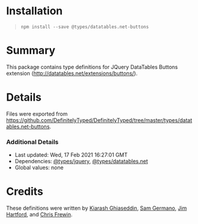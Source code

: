 # Installation
> `npm install --save @types/datatables.net-buttons`

# Summary
This package contains type definitions for JQuery DataTables Buttons extension (http://datatables.net/extensions/buttons/).

# Details
Files were exported from https://github.com/DefinitelyTyped/DefinitelyTyped/tree/master/types/datatables.net-buttons.

### Additional Details
 * Last updated: Wed, 17 Feb 2021 16:27:01 GMT
 * Dependencies: [@types/jquery](https://npmjs.com/package/@types/jquery), [@types/datatables.net](https://npmjs.com/package/@types/datatables.net)
 * Global values: none

# Credits
These definitions were written by [Kiarash Ghiaseddin](https://github.com/Silver-Connection), [Sam Germano](https://github.com/SammyG4Free), [Jim Hartford](https://github.com/jimhartford), and [Chris Frewin](https://github.com/princefishthrower).
